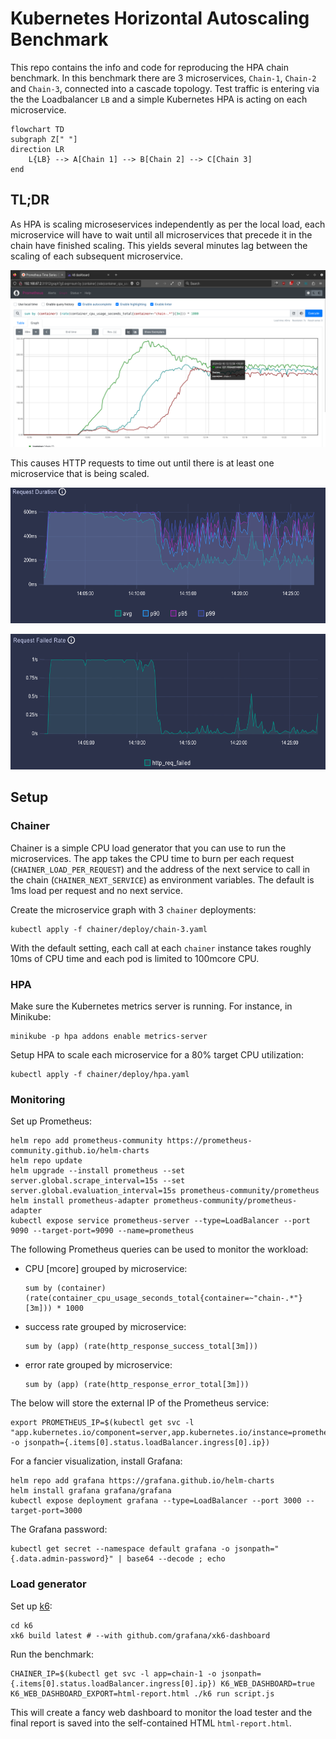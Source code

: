 # Kubernetes Horizontal Autoscaling Benchmark

This repo contains the info and code for reproducing the HPA chain benchmark. In this benchmark
there are 3 microservices, `Chain-1`, `Chain-2` and `Chain-3`, connected into a cascade
topology. Test traffic is entering via the the Loadbalancer `LB` and a simple Kubernetes HPA is
acting on each microservice.

``` mermaid
flowchart TD
subgraph Z[" "]
direction LR
    L{LB} --> A[Chain 1] --> B[Chain 2] --> C[Chain 3]
end
```

## TL;DR 

As HPA is scaling microseservices independently as per the local load, each microservice will have
to wait until all microservices that precede it in the chain have finished scaling. This yields
several minutes lag between the scaling of each subsequent microservice.

![CPU consumption in time (green: Chain 1, blue: Chain 2, red: Chain 3)](res/cpu_chain_3.png)

This causes HTTP requests to time out until there is at least one microservice that is being scaled.

![Response time](res/response_time.png)

![HTTP failure rate](res/request_fail_rate.png)

## Setup 

### Chainer

Chainer is a simple CPU load generator that you can use to run the microservices. The app takes the
CPU time to burn per each request (`CHAINER_LOAD_PER_REQUEST`) and the address of the next service
to call in the chain (`CHAINER_NEXT_SERVICE`) as environment variables. The default is 1ms load per
request and no next service.

Create the microservice graph with 3 `chainer` deployments:

``` console
kubectl apply -f chainer/deploy/chain-3.yaml
```

With the default setting, each call at each `chainer` instance takes roughly 10ms of CPU time and each pod
is limited to 100mcore CPU.

### HPA

Make sure the Kubernetes metrics server is running. For instance, in Minikube:

``` console
minikube -p hpa addons enable metrics-server
```

Setup HPA to scale each microservice for a 80% target CPU utilization:

``` console
kubectl apply -f chainer/deploy/hpa.yaml
```

### Monitoring

Set up Prometheus:

``` console
helm repo add prometheus-community https://prometheus-community.github.io/helm-charts
helm repo update
helm upgrade --install prometheus --set server.global.scrape_interval=15s --set server.global.evaluation_interval=15s prometheus-community/prometheus 
helm install prometheus-adapter prometheus-community/prometheus-adapter
kubectl expose service prometheus-server --type=LoadBalancer --port 9090 --target-port=9090 --name=prometheus
```

The following Prometheus queries can be used to monitor the workload:
- CPU [mcore] grouped by microservice:
  ```
  sum by (container) (rate(container_cpu_usage_seconds_total{container=~"chain-.*"}[3m])) * 1000
  ```
- success rate grouped by microservice:
  ```
  sum by (app) (rate(http_response_success_total[3m]))
  ```
- error rate grouped by microservice:
  ```
  sum by (app) (rate(http_response_error_total[3m]))
  ```

The below will store the external IP of the Prometheus service:

``` console
export PROMETHEUS_IP=$(kubectl get svc -l "app.kubernetes.io/component=server,app.kubernetes.io/instance=prometheus,app.kubernetes.io/name=prometheus" -o jsonpath={.items[0].status.loadBalancer.ingress[0].ip})
```

For a fancier visualization, install Grafana:

``` console
helm repo add grafana https://grafana.github.io/helm-charts
helm install grafana grafana/grafana
kubectl expose deployment grafana --type=LoadBalancer --port 3000 --target-port=3000
```

The Grafana password:

``` console
kubectl get secret --namespace default grafana -o jsonpath="{.data.admin-password}" | base64 --decode ; echo
```

### Load generator

Set up [k6](https://k6.io):

``` console
cd k6
xk6 build latest # --with github.com/grafana/xk6-dashboard
```

Run the benchmark:

``` console
CHAINER_IP=$(kubectl get svc -l app=chain-1 -o jsonpath={.items[0].status.loadBalancer.ingress[0].ip}) K6_WEB_DASHBOARD=true K6_WEB_DASHBOARD_EXPORT=html-report.html ./k6 run script.js
```

This will create a fancy web dashboard to monitor the load tester and the final report is saved
into the self-contained HTML `html-report.html`.
